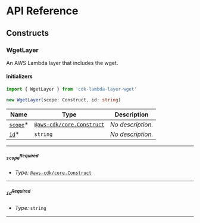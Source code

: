 # API Reference <a name="API Reference" id="api-reference"></a>

## Constructs <a name="Constructs" id="constructs"></a>

### WgetLayer <a name="cdk-lambda-layer-wget.WgetLayer" id="cdklambdalayerwgetwgetlayer"></a>

An AWS Lambda layer that includes the wget.

#### Initializers <a name="cdk-lambda-layer-wget.WgetLayer.Initializer" id="cdklambdalayerwgetwgetlayerinitializer"></a>

```typescript
import { WgetLayer } from 'cdk-lambda-layer-wget'

new WgetLayer(scope: Construct, id: string)
```

| **Name** | **Type** | **Description** |
| --- | --- | --- |
| [`scope`](#cdklambdalayerwgetwgetlayerparameterscope)<span title="Required">*</span> | [`@aws-cdk/core.Construct`](#@aws-cdk/core.Construct) | *No description.* |
| [`id`](#cdklambdalayerwgetwgetlayerparameterid)<span title="Required">*</span> | `string` | *No description.* |

---

##### `scope`<sup>Required</sup> <a name="cdk-lambda-layer-wget.WgetLayer.parameter.scope" id="cdklambdalayerwgetwgetlayerparameterscope"></a>

- *Type:* [`@aws-cdk/core.Construct`](#@aws-cdk/core.Construct)

---

##### `id`<sup>Required</sup> <a name="cdk-lambda-layer-wget.WgetLayer.parameter.id" id="cdklambdalayerwgetwgetlayerparameterid"></a>

- *Type:* `string`

---








